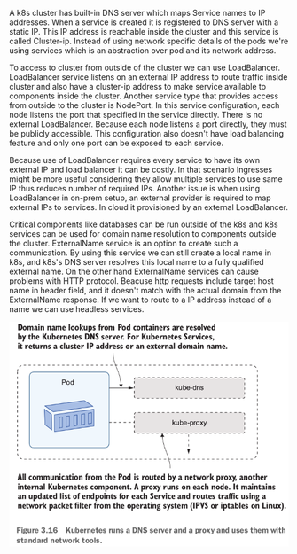 A k8s cluster has built-in DNS server which maps Service names to IP addresses.
When a service is created it is registered to DNS server with a static IP. This
IP address is reachable inside the cluster and this service is called Cluster-ip.
Instead of using network specific details of the pods we're using services which 
is an abstraction over pod and its network address. 

To access to cluster from outside of the cluster we can use LoadBalancer. LoadBalancer
service listens on an external IP address to route traffic inside cluster and also have
a cluster-ip address to make service available to components inside the cluster. Another
service type that provides access from outside to the cluster is NodePort. In this service
configuration, each node listens the port that specified in the service directly. There is
no external LoadBalancer. Because each node listens a port directly, they must be publicly
accessible. This configuration also doesn't have load balancing feature and only one port
can be exposed to each service.

Because use of LoadBalancer requires every service to have  its own external IP and load 
balancer it can be costly. In that scenario Ingresses might be more useful considering
they allow multiple services to use same IP thus reduces number of required IPs. Another
issue is when using LoadBalancer in on-prem setup, an external provider is required to
map external IPs to services. In cloud it provisioned by an external LoadBalancer.

Critical components like databases can be run outside of the k8s and k8s services can be
used for domain name resolution to components outside the cluster. ExternalName service
is an option to create such a communication. By using this service we can still create a
local name in k8s, and k8s's DNS server resolves this local name to a fully qualified
external name. On the other hand ExternalName services can cause problems with HTTP
protocol. Beacuse http requests include target host name in header field, and it doesn't
match with the actual domain from the ExternalName response. If we want to route to a IP
address instead of a name we can use headless services.

<p align="center">
    <img src="./k8s-networking.png">
</p>

